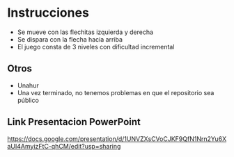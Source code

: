 # Instrucciones
- Se mueve con las flechitas izquierda y derecha
- Se dispara con la flecha hacia arriba
- El juego consta de 3 niveles con dificultad incremental

## Otros
- Unahur
- Una vez terminado, no tenemos problemas en que el repositorio sea público

## Link Presentacion PowerPoint
https://docs.google.com/presentation/d/1UNVZXsCVoCJKF9QfN1Nrn2Yu6XaUI4AmyizFtC-qhCM/edit?usp=sharing

